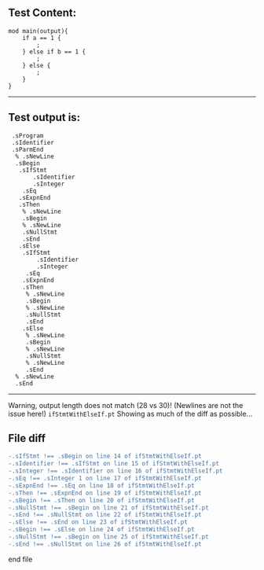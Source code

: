
Test Content: 
-------------------------
```
mod main(output){
    if a == 1 {
        ;
    } else if b == 1 {
        ;
    } else {
        ;
    }
}

```
------------------------
Test output is: 
-------------------------
```
 .sProgram
 .sIdentifier
 .sParmEnd
  % .sNewLine
  .sBegin
   .sIfStmt
       .sIdentifier
       .sInteger
    .sEq
   .sExpnEnd
   .sThen
    % .sNewLine
    .sBegin
    % .sNewLine
    .sNullStmt
    .sEnd
   .sElse
    .sIfStmt
        .sIdentifier
        .sInteger
     .sEq
    .sExpnEnd
    .sThen
     % .sNewLine
     .sBegin
     % .sNewLine
     .sNullStmt
     .sEnd
    .sElse
     % .sNewLine
     .sBegin
     % .sNewLine
     .sNullStmt
     % .sNewLine
     .sEnd
  % .sNewLine
  .sEnd

```
------------------------
Warning, output length does not match (28 vs 30)!  (Newlines are not the issue here!) `ifStmtWithElseIf.pt`
Showing as much of the diff as possible...

File diff
-------------------------
```diff
-.sIfStmt !== .sBegin on line 14 of ifStmtWithElseIf.pt
-.sIdentifier !== .sIfStmt on line 15 of ifStmtWithElseIf.pt
-.sInteger !== .sIdentifier on line 16 of ifStmtWithElseIf.pt
-.sEq !== .sInteger 1 on line 17 of ifStmtWithElseIf.pt
-.sExpnEnd !== .sEq on line 18 of ifStmtWithElseIf.pt
-.sThen !== .sExpnEnd on line 19 of ifStmtWithElseIf.pt
-.sBegin !== .sThen on line 20 of ifStmtWithElseIf.pt
-.sNullStmt !== .sBegin on line 21 of ifStmtWithElseIf.pt
-.sEnd !== .sNullStmt on line 22 of ifStmtWithElseIf.pt
-.sElse !== .sEnd on line 23 of ifStmtWithElseIf.pt
-.sBegin !== .sElse on line 24 of ifStmtWithElseIf.pt
-.sNullStmt !== .sBegin on line 25 of ifStmtWithElseIf.pt
-.sEnd !== .sNullStmt on line 26 of ifStmtWithElseIf.pt

```
end file
